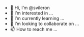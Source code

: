 - 👋 Hi, I’m @svileron
- 👀 I’m interested in ...
- 🌱 I’m currently learning ...
- 💞️ I’m looking to collaborate on ...
- 📫 How to reach me ...

<!---
svileron/svileron is a ✨ special ✨ repository because its `README.md` (this file) appears on your GitHub profile.
You can click the Preview link to take a look at your changes.
--->
